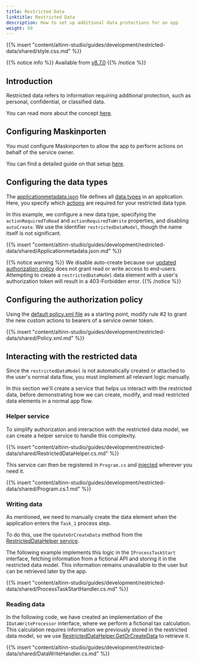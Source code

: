 ```yaml
---
title: Restricted Data
linktitle: Restricted Data
description: How to set up additional data protections for an app
weight: 50
---
```


{{% insert "content/altinn-studio/guides/development/restricted-data/shared/style.css.md" %}} 

{{% notice info %}}
Available from [v8.7.0](https://github.com/Altinn/app-lib-dotnet/releases/tag/v8.7.0)
{{% /notice %}}

## Introduction
Restricted data refers to information requiring additional protection, such as personal, confidential, or classified data.

You can read more about the concept [here](/altinn-studio/concepts/data-model/restricted-data).

## Configuring Maskinporten
You must configure Maskinporten to allow the app to perform actions on behalf of the service owner.

You can find a detailed guide on that setup [here](/altinn-studio/guides/integration/maskinporten).

## Configuring the data types
The [applicationmetadata.json](https://github.com/Altinn/altinn-studio/blob/main/src/App/app-template-dotnet/src/App/config/applicationmetadata.json) file defines all [data types](/api/models/app-metadata/#datatype) in an application. Here, you specify which [actions](/altinn-studio/reference/configuration/authorization/#action-attributes) are required for your restricted data type.

In this example, we configure a new data type, specifying the `actionRequiredToRead` and `actionRequiredToWrite` properties, and disabling `autoCreate`. We use the identifier `restrictedDataModel`, though the name itself is not significant.

{{% insert "content/altinn-studio/guides/development/restricted-data/shared/Applicationmetadata.json.md" %}}

{{% notice warning %}}
We disable auto-create because our [updated authorization policy](#configuring-the-authorization-policy) does not grant read or write access to end-users. Attempting to create a `restrictedDataModel` data element with a user's authorization token will result in a 403-Forbidden error.
{{% /notice %}}

## Configuring the authorization policy
Using the [default policy.xml file](https://github.com/Altinn/altinn-studio/blob/main/src/App/app-template-dotnet/src/App/config/authorization/policy.xml) as a starting point, modify rule #2 to grant the new custom actions to bearers of a service owner token.

{{% insert "content/altinn-studio/guides/development/restricted-data/shared/Policy.xml.md" %}}

## Interacting with the restricted data
Since the `restrictedDataModel` is not automatically created or attached to the user's normal data flow, you must implement all relevant logic manually.

In this section we'll create a service that helps us interact with the restricted data, before demonstrating how we can create, modify, and read restricted data elements in a normal app flow.

### Helper service
To simplify authorization and interaction with the restricted data model, we can create a helper service to handle this complexity.

{{% insert "content/altinn-studio/guides/development/restricted-data/shared/RestrictedDataHelper.cs.md" %}}

This service can then be registered in `Program.cs` and [injected](https://learn.microsoft.com/en-us/dotnet/core/extensions/dependency-injection) wherever you need it.

{{% insert "content/altinn-studio/guides/development/restricted-data/shared/Program.cs.1.md" %}}

### Writing data
As mentioned, we need to manually create the data element when the application enters the `Task_1` process step.

To do this, use the `UpdateOrCreateData` method from the [RestrictedDataHelper service](#helper-service).

The following example implements this logic in the `IProcessTaskStart` interface, fetching information from a fictional API and storing it in the restricted data model. This information remains unavailable to the user but can be retrieved later by the app.

{{% insert "content/altinn-studio/guides/development/restricted-data/shared/ProcessTaskStartHandler.cs.md" %}}

### Reading data
In the following code, we have created an implementation of the `IDataWriteProcessor` interface, where we perform a fictional tax calculation. This calculation requires information we previously stored in the restricted data model, so we use [RestrictedDataHelper.GetOrCreateData](#helper-service) to retrieve it.

{{% insert "content/altinn-studio/guides/development/restricted-data/shared/DataWriteHandler.cs.md" %}}